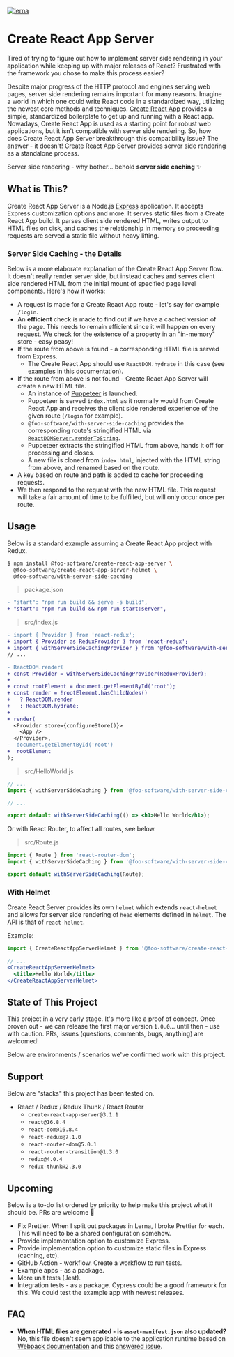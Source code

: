 [![lerna](https://img.shields.io/badge/maintained%20with-lerna-cc00ff.svg)](https://lerna.js.org/)

# Create React App Server

Tired of trying to figure out how to implement server side rendering in your application while keeping up with major releases of React? Frustrated with the framework you chose to make this process easier?

Despite major progress of the HTTP protocol and engines serving web pages, server side rendering remains important for many reasons. Imagine a world in which one could write React code in a standardized way, utilizing the newest core methods and techniques. [Create React App](https://create-react-app.dev/) provides a simple, standardized boilerplate to get up and running with a React app. Nowadays, Create React App is used as a starting point for robust web applications, but it isn't compatible with server side rendering. So, how does Create React App Server breakthrough this compatibility issue? The answer - it doesn't! Create React App Server provides server side rendering as a standalone process.

Server side rendering - why bother... behold **server side caching** ✨

## What is This?

Create React App Server is a Node.js [Express](https://expressjs.com/) application. It accepts Express customization options and more. It serves static files from a Create React App build. It parses client side rendered HTML, writes output to HTML files on disk, and caches the relationship in memory so proceeding requests are served a static file without heavy lifting.

### Server Side Caching - the Details

Below is a more elaborate explanation of the Create React App Server flow. It doesn't really render server side, but instead caches and serves client side rendered HTML from the initial mount of specified page level components. Here's how it works:

- A request is made for a Create React App route - let's say for example `/login`.
- An **efficient** check is made to find out if we have a cached version of the page. This needs to remain efficient since it will happen on every request. We check for the existence of a property in an "in-memory" store - easy peasy!
- If the route from above is found - a corresponding HTML file is served from Express.
  - The Create React App should use `ReactDOM.hydrate` in this case (see examples in this documentation).
- If the route from above is not found - Create React App Server will create a new HTML file.
  - An instance of [Puppeteer](https://github.com/GoogleChrome/puppeteer) is launched.
  - Puppeteer is served `index.html` as it normally would from Create React App and receives the client side rendered experience of the given route (`/login` for example).
  - `@foo-software/with-server-side-caching` provides the corresponding route's stringified HTML via [`ReactDOMServer.renderToString`](https://reactjs.org/docs/react-dom-server.html#rendertostring).
  - Puppeteer extracts the stringified HTML from above, hands it off for processing and closes.
  - A new file is cloned from `index.html`, injected with the HTML string from above, and renamed based on the route. 
- A key based on route and path is added to cache for proceeding requests.
- We then respond to the request with the new HTML file. This request will take a fair amount of time to be fulfilled, but will only occur once per route.

## Usage

Below is a standard example assuming a Create React App project with Redux.

```bash
$ npm install @foo-software/create-react-app-server \
  @foo-software/create-react-app-server-helmet \
  @foo-software/with-server-side-caching
```

> package.json

```diff
- "start": "npm run build && serve -s build",
+ "start": "npm run build && npm run start:server",
```

> src/index.js

```diff
- import { Provider } from 'react-redux';
+ import { Provider as ReduxProvider } from 'react-redux';
+ import { withServerSideCachingProvider } from '@foo-software/with-server-side-caching';
// ...

- ReactDOM.render(
+ const Provider = withServerSideCachingProvider(ReduxProvider);
+ 
+ const rootElement = document.getElementById('root');
+ const render = !rootElement.hasChildNodes()
+   ? ReactDOM.render
+   : ReactDOM.hydrate;
+ 
+ render(
  <Provider store={configureStore()}>
    <App />
  </Provider>,
-  document.getElementById('root')
+  rootElement
);
```

> src/HelloWorld.js

```jsx
// ...
import { withServerSideCaching } from '@foo-software/with-server-side-caching';

// ...

export default withServerSideCaching(() => <h1>Hello World</h1>);
```

Or with React Router, to affect all routes, see below.

> src/Route.js

```jsx
import { Route } from 'react-router-dom';
import { withServerSideCaching } from '@foo-software/with-server-side-caching';

export default withServerSideCaching(Route);
```

### With Helmet

Create React Server provides its own `helmet` which extends `react-helmet` and allows for server side rendering of `head` elements defined in `helmet`. The API is that of `react-helmet`.

Example:

```jsx
import { CreateReactAppServerHelmet } from '@foo-software/create-react-app-server-helmet';

// ...
<CreateReactAppServerHelmet>
  <title>Hello World</title>
</CreateReactAppServerHelmet>
```

## State of This Project

This project in a very early stage. It's more like a proof of concept. Once proven out - we can release the first major version `1.0.0`... until then - use with caution. PRs, issues (questions, comments, bugs, anything) are welcomed!

Below are environments / scenarios we've confirmed work with this project.

## Support

Below are "stacks" this project has been tested on.

- React / Redux / Redux Thunk / React Router
  - `create-react-app-server@3.1.1`
  - `react@16.8.4`
  - `react-dom@16.8.4`
  - `react-redux@7.1.0`
  - `react-router-dom@5.0.1`
  - `react-router-transition@1.3.0`
  - `redux@4.0.4`
  - `redux-thunk@2.3.0`

## Upcoming

Below is a to-do list ordered by priority to help make this project what it should be. PRs are welcome 🙏

- Fix Prettier. When I split out packages in Lerna, I broke Prettier for each. This will need to be a shared configuration somehow.
- Provide implementation option to customize Express.
- Provide implementation option to customize static files in Express (caching, etc).
- GitHub Action - workflow. Create a workflow to run tests.
- Example apps - as a package.
- More unit tests (Jest).
- Integration tests - as a package. Cypress could be a good framework for this. We could test the example app with newest releases.

## FAQ

- **When HTML files are generated - is `asset-manifest.json` also updated?** No, this file doesn't seem applicable to the application runtime based on [Webpack documentation](https://webpack.js.org/concepts/manifest/) and this [answered issue](https://github.com/facebook/create-react-app/issues/6436).
